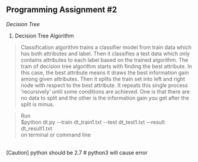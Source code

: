 ## Programming Assignment #2
*Decision Tree*
1. Decision Tree Algorithm 

> Classification algorithm trains a classifier model from train data which has both attributes and label. Then it classifies a test data which only contains attributes to each label based on the trained algorithm. The train of decision tree algorithm starts with finding the best attribute. In this case, the best attribute means it draws the best information gain among given attributes. Then it splits the train set into left and right node with respect to the best attribute. 
It repeats this single process ‘recursively’ until some conditions are achieved. One is that there are no data to split and the other is the information gain you get after the split is minus.   

> Run <br>$</code>python dt.py --train dt_train1.txt --test dt_test1.txt --result dt_result1.txt <br> on terminal or command line 
<br> 
[Caution] python should be 2.7    # python3 will cause error




